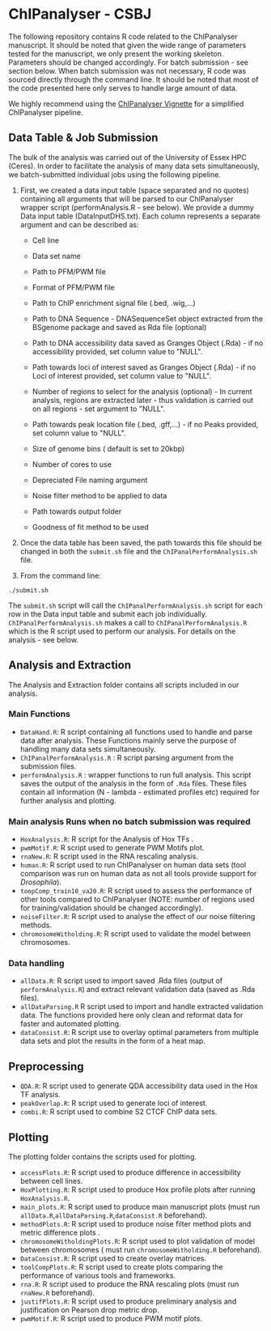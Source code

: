# ChIPanalyser - CSBJ

The following repository contains R code related to the ChIPanalyser manuscript. It should be noted that given the wide range of parameters tested for the manuscript, we only present the working skeleton. Parameters should be changed accordingly. For batch submission - see section below. When batch submission was not necessary, R code was sourced directly through the command line. It should be noted that most of the code presented here only serves to handle large amount of data.

We highly recommend using the [ChIPanalyser Vignette](https://www.bioconductor.org/packages/release/bioc/html/ChIPanalyser.html) for a simplified ChIPanalyser pipeline. 

## Data Table \& Job Submission 
The bulk of the analysis was carried out of the University of Essex HPC (Ceres). In order to facilitate the analysis of many data sets simultaneously, we batch-submitted individual jobs using the following pipeline. 

1. First, we created a data input  table (space separated and no quotes) containing all arguments that will be parsed to our ChIPanalyser wrapper script (performAnalysis.R - see below). We provide a dummy Data input table (DataInputDHS.txt). Each column represents a separate argument and can be described as:
	* Cell line 
	* Data set name
	* Path to PFM/PWM file 
	* Format of PFM/PWM file 
	* Path to ChIP enrichment signal file (.bed, .wig,...)
	* Path to DNA Sequence - DNASequenceSet object extracted from the BSgenome package and saved as Rda file (optional)
	* Path to DNA accessibility data saved as Granges Object (.Rda) - if no accessibility provided, set column value to "NULL".
	* Path towards loci of interest saved as Granges Object (.Rda) - if no Loci of interest provided, set column value to "NULL".
	* Number of regions to select for the analysis (optional) - In current analysis, regions are extracted later - thus validation is carried out on all regions - set argument to "NULL".
	* Path towards peak location file (.bed, .gff,...) - if no Peaks provided, set column value to "NULL".

	* Size of genome bins ( default is set to 20kbp)
	* Number of cores to use 
	* Depreciated File naming argument 
	* Noise filter method to be applied to data
	* Path towards output folder 
	* Goodness of fit method to be used 

2. Once the data table has been saved, the path towards this file should be changed in both the `submit.sh` file and the `ChIPanalPerformAnalysis.sh` file. 

3. From the command line: 
``` 
./submit.sh

```

The `submit.sh` script will call the  `ChIPanalPerformAnalysis.sh` script for each row in the Data input table and submit each job individually.  `ChIPanalPerformAnalysis.sh` makes a call to  `ChIPanalPerformAnalysis.R` which is the R script used to perform our analysis. For details on the analysis  - see below.
	

## Analysis and Extraction

The Analysis and Extraction folder contains all scripts included in our analysis. 

### Main Functions 

* `DataHand.R`: R script containing all functions used to handle and parse data after analysis. These Functions mainly serve the purpose of handling many data sets simultaneously.
* `ChIPanalPerformAnalysis.R` : R script parsing argument from the submission files. 
* `performAnalysis.R` : wrapper functions to run full analysis. This script saves the output of the analysis in the form of `.Rda` files. These files contain all information (N - lambda - estimated profiles etc) required for further analysis and plotting. 

### Main analysis Runs when no batch submission was required 

* `HoxAnalysis.R`: R script for the Analysis of Hox TFs .
* `pwmMotif.R`: R script used to generate PWM Motifs plot.
* `rnaNew.R`: R script used in the RNA rescaling analysis. 
* `human.R`: R script used to run ChIPanalyser on human data sets (tool comparison was run on human data as not all tools provide support for _Drosophila_).
* `toopComp_train10_va20.R`: R script used to assess the performance of other tools compared to ChIPanalyser (NOTE: number of regions used for training/validation should be changed accordingly).
* `noiseFilter.R`: R script used to analyse the effect of our noise filtering methods. 
* `chromosomeWitholding.R`: R script used to validate the model between chromosomes.

### Data handling 

* `allData.R`: R script used to import saved .Rda files (output of `performAnalysis.R`) and extract relevant  validation data (saved as .Rda files).
* `allDataParsing.R` R script used to import and handle extracted validation data. The functions provided here only clean and reformat data for faster and automated plotting. 
* `dataConsist.R`: R script use to overlay optimal parameters from multiple data sets and plot the results in the form of a heat map. 

## Preprocessing 

* `QDA.R`: R script used to generate QDA accessibility data used in the Hox TF analysis.
* `peakOverlap.R`: R script used to generate loci of interest.
* `combi.R`: R script used to combine S2 CTCF ChIP data sets.



## Plotting 

The plotting folder contains the scripts used for plotting.

* `accessPlots.R`: R script used to produce difference in accessibility between cell lines. 
* `HoxPlotting.R`: R script used to produce Hox profile plots after running `HoxAnalysis.R`.
* `main_plots.R`: R script used to produce main manuscript plots (must run `allData.R`,`allDataParsing.R`,`dataConsist.R` beforehand).
* `methodPlots.R`: R script used to produce noise filter method plots and metric difference plots .
* `chromosomeWitholdingPlots.R`: R script used to plot validation of model between chromosomes ( must run `chromosomeWitholding.R` beforehand).
* `DataConsist.R`: R script used to create overlay matrices. 
* `toolCompPlots.R`: R script used to create plots comparing the performance of various tools and frameworks. 
* `rna.R`: R script used to produce the RNA rescaling plots (must run `rnaNew.R` beforehand).
* `justifPlots.R`: R script used to produce preliminary analysis and justification on Pearson drop metric drop.
* `pwmMotif.R`: R script used to produce PWM motif plots. 

